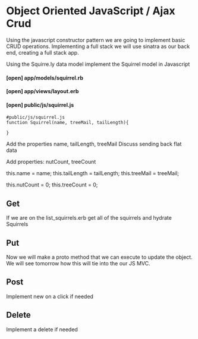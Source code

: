 # Object Oriented JavaScript / Ajax Crud
Using the javascript constructor pattern we are going to implement basic CRUD operations. Implementing a full stack we will use sinatra as our back end, creating a full stack app. 

Using the Squirre.ly data model implement the Squirrel model in Javascript

  #### [open] app/models/squirrel.rb

  #### [open] app/views/layout.erb
  
  #### [open] public/js/squirrel.js

    #public/js/squirrel.js
    function Squirrel(name, treeMail, tailLength){

    }    


Add the properties name, tailLength, treeMail
Discuss sending back flat data

Add properties: nutCount, treeCount

  this.name = name; 
  this.tailLength = tailLength;
  this.treeMail = treeMail;

  this.nutCount = 0;
  this.treeCount = 0;


## Get
If we are on the list_squirrels.erb get all of the squirrels and hydrate Squirrels

## Put
Now we will make a proto method that we can execute to update the object. 
We will see tomorrow how this will tie into the our JS MVC.

## Post
Implement new on a click if needed

## Delete
Implement a delete if needed
